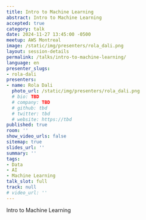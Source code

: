 ```yaml
---
title: Intro to Machine Learning
abstract: Intro to Machine Learning
accepted: true
category: talk
date: 2024-11-27 13:45:00 -0500
meetup: AWS Montreal
image: /static/img/presenters/rola_dali.png
layout: session-details
permalink: /talks/intro-to-machine-learning/
language: en
presenter_slugs:
- rola-dali
presenters:
- name: Rola Dali
  photo_url: /static/img/presenters/rola_dali.png
  # bio: TBD
  # company: TBD
  # github: tbd
  # twitter: tbd
  # website: https://tbd
published: true
room: ''
show_video_urls: false
sitemap: true
slides_url: ''
summary: ''
tags:
- Data
- AI
- Machine Learning
talk_slot: full
track: null
# video_url: ''
---
```


Intro to Machine Learning

